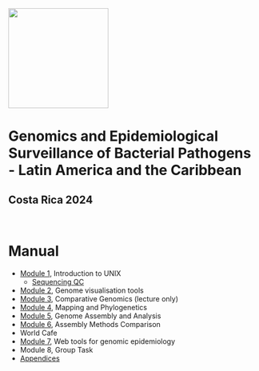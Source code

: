 <img src="https://coursesandconferences.wellcomeconnectingscience.org/wp-content/themes/wcc_courses_and_conferences/dist/assets/svg/logo.svg" width="200" height="200">

# Genomics and Epidemiological Surveillance of Bacterial Pathogens - Latin America and the Caribbean
## Costa Rica 2024

<br>

# Manual

- [Module 1](), Introduction to UNIX
  - [Sequencing QC]()
- [Module 2](), Genome visualisation tools
- [Module 3](), Comparative Genomics (lecture only)
- [Module 4](https://github.com/WCSCourses/GenEpiLAC2024/blob/main/Manuals/Mapping_and_Phylogenetics/Mapping+Phylo.md), Mapping and Phylogenetics
- [Module 5](), Genome Assembly and Analysis
- [Module 6](https://github.com/WCSCourses/GenEpiLAC2024/blob/main/Manuals/Assembly_method_comparison/Assembly_method_comparison.md), Assembly Methods Comparison
- World Cafe
- [Module 7](), Web tools for genomic epidemiology
- Module 8, Group Task
- [Appendices]()
